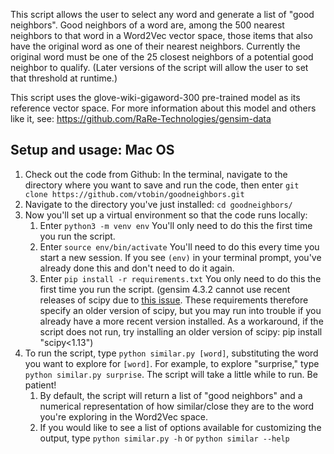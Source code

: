 This script allows the user to select any word and generate a list of "good neighbors". Good neighbors of a word are, among the 500 nearest neighbors to that word in a Word2Vec vector space, those items that also have the original word as one of their nearest neighbors. Currently the original word must be one of the 25 closest neighbors of a potential good neighbor to qualify. (Later versions of the script will allow the user to set that threshold at runtime.) 

This script uses the glove-wiki-gigaword-300 pre-trained model as its reference vector space. For more information about this model and others like it, see: https://github.com/RaRe-Technologies/gensim-data

## Setup and usage: Mac OS

1. Check out the code from Github: In the terminal, navigate to the directory where you want to save and run the code, then enter `git clone https://github.com/vtobin/goodneighbors.git`
2. Navigate to the directory you've just installed: `cd goodneighbors/`
3. Now you'll set up a virtual environment so that the code runs locally:
   1. Enter `python3 -m venv env` You'll only need to do this the first time you run the script.
   2. Enter `source env/bin/activate` You'll need to do this every time you start a new session. If you see `(env)` in your terminal prompt, you've already done this and don't need to do it again.
   3. Enter `pip install -r requirements.txt` You only need to do this the first time you run the script. (gensim 4.3.2 cannot use recent releases of scipy due to [this issue](https://github.com/piskvorky/gensim/pull/3524). These requirements therefore specify an older version of scipy, but you may run into trouble if you already have a more recent version installed. As a workaround, if the script does not run, try installing an older version of scipy: pip install "scipy<1.13")
4. To run the script, type `python similar.py [word]`, substituting the word you want to explore for `[word]`. For example, to explore "surprise," type `python similar.py surprise`. The script will take a little while to run. Be patient! 
   1. By default, the script will return a list of "good neighbors" and a numerical representation of how similar/close they are to the word you're exploring in the Word2Vec space.
   2. If you would like to see a list of options available for customizing the output, type `python similar.py -h` or `python similar --help`
